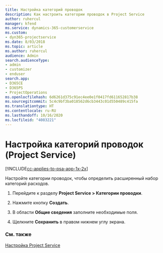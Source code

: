 ```yaml
---
title: Настройка категорий проводок
description: Как настроить категории проводок в Project Service
author: ruhercul
manager: kfend
ms.service: dynamics-365-customerservice
ms.custom:
- dyn365-projectservice
ms.date: 8/03/2018
ms.topic: article
ms.author: ruhercul
audience: Admin
search.audienceType:
- admin
- customizer
- enduser
search.app:
- D365CE
- D365PS
- ProjectOperations
ms.openlocfilehash: 6d6261d375c91ec4ee0e1f0417fd611652817b38
ms.sourcegitcommit: 5c4c9bf3ba018562d6cb3443c01d550489c415fa
ms.translationtype: HT
ms.contentlocale: ru-RU
ms.lasthandoff: 10/16/2020
ms.locfileid: "4083221"
---
```

# <a name="configure-transaction-categories-project-service"></a>Настройка категорий проводок (Project Service)

[!INCLUDE[cc-applies-to-psa-app-1x-2x](../includes/cc-applies-to-psa-app-1x-2x.md)]

Настройте категории проводок, чтобы определить расширенный набор категорий расходов.  
  
1.  Перейдите к разделу **Project Service > Категории проводки**.  
  
2.  Нажмите кнопку **Создать**.  
  
3.  В области **Общие сведения** заполните необходимые поля.  
  
4.  Щелкните **Сохранить** в правом нижнем углу экрана.  
  
### <a name="see-also"></a>См. также  
 [Настройка Project Service](../psa/configure.md)
